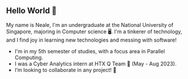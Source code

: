 ## Hello World 👋

My name is Neale, I'm an undergraduate at the National University of Singapore, majoring in Computer science 🖥️. I'm a tinkerer of technology, and I find joy in learning new technologies and messing with software! 

* I'm in my 5th semester of studies, with a focus area in Parallel Computing.
* I was a Cyber Analytics intern at HTX Q Team 🚀 (May - Aug 2023). 
* I’m looking to collaborate in any project! 🎉



<!--
**nealetham/nealetham** is a ✨ _special_ ✨ repository because its `README.md` (this file) appears on your GitHub profile.

![Neale's Github Stats](https://github-readme-stats.vercel.app/api?username=nealetham&count_private=true&show_icons=true&include_all_commits=true&theme=dark)
_GitHub widgets by anuraghazra_ 

Here are some ideas to get you started:

- 🔭 I’m currently working on ...
- 🌱 I’m currently learning ...
- 👯 I’m looking to collaborate on ...
- 🤔 I’m looking for help with ...
- 💬 Ask me about ...
- 📫 How to reach me: ...
- 😄 Pronouns: ...
- ⚡ Fun fact: ...
-->


